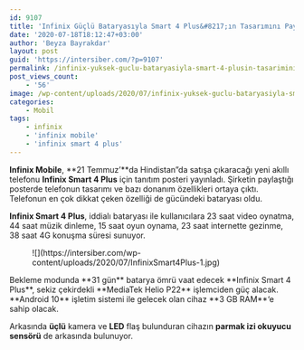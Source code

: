 ```yaml
---
id: 9107
title: 'Infinix Güçlü Bataryasıyla Smart 4 Plus&#8217;ın Tasarımını Paylaştı'
date: '2020-07-18T18:12:47+03:00'
author: 'Beyza Bayrakdar'
layout: post
guid: 'https://intersiber.com/?p=9107'
permalink: /infinix-yuksek-guclu-bataryasiyla-smart-4-plusin-tasarimini-paylasti/
post_views_count:
    - '56'
image: /wp-content/uploads/2020/07/infinix-yuksek-guclu-bataryasiyla-smart-4-plusin-tasarimini-paylasti.jpg
categories:
    - Mobil
tags:
    - infinix
    - 'infinix mobile'
    - 'infinix smart 4 plus'
---
```


**Infinix Mobile**, **21 Temmuz’**da Hindistan”da satışa çıkaracağı yeni akıllı telefonu **Infinix Smart 4 Plus** için tanıtım posteri yayınladı. Şirketin paylaştığı posterde telefonun tasarımı ve bazı donanım özellikleri ortaya çıktı. Telefonun en çok dikkat çeken özelliği de gücündeki bataryası oldu.

**Infinix Smart 4 Plus**, iddialı bataryası ile kullanıcılara 23 saat video oynatma, 44 saat müzik dinleme, 15 saat oyun oynama, 23 saat internette gezinme, 38 saat 4G konuşma süresi sunuyor.

<div class="wp-block-image"><figure class="aligncenter size-large">![](https://intersiber.com/wp-content/uploads/2020/07/InfinixSmart4Plus-1.jpg)</figure></div>Bekleme modunda **31 gün** batarya ömrü vaat edecek **Infinix Smart 4 Plus**, sekiz çekirdekli **MediaTek Helio P22** işlemciden güç alacak. **Android 10** işletim sistemi ile gelecek olan cihaz **3 GB RAM**‘e sahip olacak.

Arkasında **üçlü** kamera ve **LED** flaş bulunduran cihazın **parmak izi okuyucu sensörü** de arkasında bulunuyor.